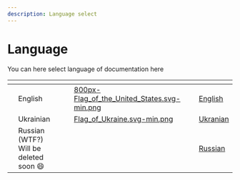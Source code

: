 ```yaml
---
description: Language select
---
```


# Language

You can here select language of documentation here

<table data-view="cards"><thead><tr><th></th><th></th><th></th><th data-hidden data-card-cover data-type="files"></th><th data-hidden data-card-target data-type="content-ref"></th></tr></thead><tbody><tr><td></td><td>English</td><td></td><td><a href="../.gitbook/assets/800px-Flag_of_the_United_States.svg-min.png">800px-Flag_of_the_United_States.svg-min.png</a></td><td><a href="http://localhost:5000/o/2oPbEjzct6qbkl05TG0Q/s/bTRIF3HR7n3hYDmkcDeR/">English</a></td></tr><tr><td></td><td>Ukrainian</td><td></td><td><a href="../.gitbook/assets/Flag_of_Ukraine.svg-min.png">Flag_of_Ukraine.svg-min.png</a></td><td><a href="http://localhost:5000/o/2oPbEjzct6qbkl05TG0Q/s/TO5LqEGN1C1vj3xqKJqD/">Ukranian</a></td></tr><tr><td></td><td>Russian (WTF?)<br>Will be deleted soon <span data-gb-custom-inline data-tag="emoji" data-code="1f604">😄</span></td><td></td><td></td><td><a href="http://localhost:5000/o/2oPbEjzct6qbkl05TG0Q/s/mVLanR3KuayNwDInqZ4y/">Russian</a></td></tr></tbody></table>
